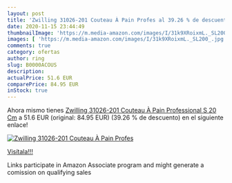 ```yaml
---
layout: post
title: 'Zwilling 31026-201 Couteau À Pain Profes al 39.26 % de descuento'
date: 2020-11-15 23:44:49
thumbnailImage: 'https://m.media-amazon.com/images/I/31k9XRoixmL._SL200_.jpg'
images: [ 'https://m.media-amazon.com/images/I/31k9XRoixmL._SL200_.jpg' ]
comments: true
category: ofertas
author: ring
slug: B0000ACOUS
description:
actualPrice: 51.6 EUR
comparePrice: 84.95 EUR
inStock: true
---
```


Ahora mismo tienes [Zwilling 31026-201 Couteau À Pain Professional S 20 Cm](https://www.amazon.fr/dp/B0000ACOUS/?tag=tolees0d-21) a 51.6 EUR (original: 84.95 EUR) (39.26 %  de descuento) en el siguiente enlace!

[![Zwilling 31026-201 Couteau À Pain Profes](https://m.media-amazon.com/images/I/31k9XRoixmL._SL200_.jpg)](https://www.amazon.fr/dp/B0000ACOUS/?tag=tolees0d-21)

[Visítala!!!](https://www.amazon.fr/dp/B0000ACOUS/?tag=tolees0d-21)

Links participate in Amazon Associate program and might generate a comission on qualifying sales
